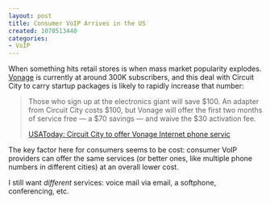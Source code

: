 ```yaml
--- 
layout: post
title: Consumer VoIP Arrives in the US
created: 1078513440
categories: 
- VoIP
---
```

<p>When something hits retail stores is when mass market popularity explodes. <a href="http://www.vonage.com/">Vonage</a> is currently at around 300K subscribers, and this deal with Circuit City to carry startup packages is likely to rapidly increase that number:</p>

<blockquote>
<p>Those who sign up at the electronics giant will save $100. An adapter from Circuit City costs $100, but Vonage will offer the first two months of service free — a $70 savings — and waive the $30 activation fee.</p>
<p><a href="http://www.usatoday.com/money/industries/telecom/2004-03-05-vonage_x.htm">USAToday: Circuit City to offer Vonage Internet phone servic</a></p>
</blockquote>

<p>The key factor here for consumers seems to be cost: consumer VoIP providers can offer the same services (or better ones, like multiple phone numbers in different cities) at an overall lower cost.</p>
<!--break-->
<p>I still want <em>different</em> services: voice mail via email, a softphone, conferencing, etc.</p>
